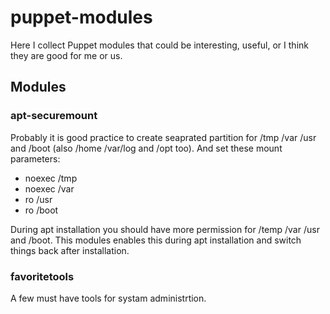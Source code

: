 # puppet-modules

Here I collect Puppet modules that could be interesting, useful, or I think they are good for me or us.

## Modules

### apt-securemount

Probably it is good practice to create seaprated partition for /tmp /var /usr and /boot (also /home /var/log and /opt too). And set these mount parameters:

* noexec /tmp
* noexec /var
* ro /usr
* ro /boot

During apt installation you should have more permission for /temp /var /usr and /boot. This modules enables this during apt installation and switch things back after installation.

### favoritetools

A few must have tools for systam administrtion.

